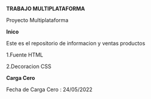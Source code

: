 **TRABAJO MULTIPLATAFORMA**

Proyecto Multiplataforma


**Inico**

Este es el repositorio de informacion y ventas productos 

1.Fuente HTML

2.Decoracion CSS


**Carga Cero**

Fecha  de Carga Cero : 24/05/2022


